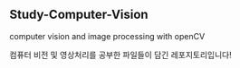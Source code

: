 ## Study-Computer-Vision
computer vision and image processing with openCV

컴퓨터 비전 및 영상처리를 공부한 파일들이 담긴 레포지토리입니다!

